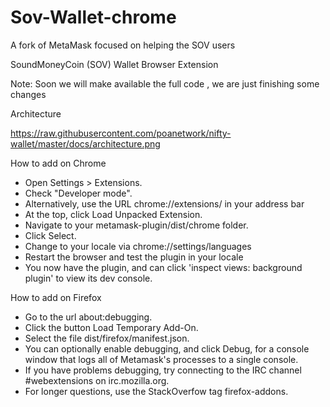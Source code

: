 # Sov-Wallet-chrome
A fork of MetaMask focused on helping the  SOV users



SoundMoneyCoin (SOV) Wallet Browser Extension

Note: Soon we will make available the full code , we are just finishing some changes



Architecture
<img src="https://raw.githubusercontent.com/poanetwork/nifty-wallet/master/docs/architecture.png" alt=""/>

https://raw.githubusercontent.com/poanetwork/nifty-wallet/master/docs/architecture.png



How to add on Chrome

- Open Settings > Extensions.
- Check "Developer mode".
- Alternatively, use the URL chrome://extensions/ in your address bar
- At the top, click Load Unpacked Extension.
- Navigate to your metamask-plugin/dist/chrome folder.
- Click Select.
- Change to your locale via chrome://settings/languages
- Restart the browser and test the plugin in your locale
- You now have the plugin, and can click 'inspect views: background plugin' to view its dev console.


How to add on Firefox

- Go to the url about:debugging.
- Click the button Load Temporary Add-On.
- Select the file dist/firefox/manifest.json.
- You can optionally enable debugging, and click Debug, for a console window that logs all of Metamask's processes to a single console.
- If you have problems debugging, try connecting to the IRC channel #webextensions on irc.mozilla.org.
- For longer questions, use the StackOverfow tag firefox-addons.

